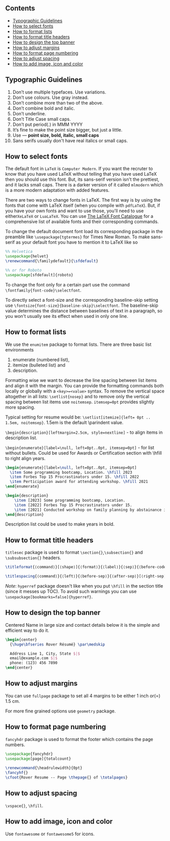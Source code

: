 ## Contents <!-- omit from toc -->
- [Typographic Guidelines](#typographic-guidelines)
- [How to select fonts](#how-to-select-fonts)
- [How to format lists](#how-to-format-lists)
- [How to format title headers](#how-to-format-title-headers)
- [How to design the top banner](#how-to-design-the-top-banner)
- [How to adjust margins](#how-to-adjust-margins)
- [How to format page numbering](#how-to-format-page-numbering)
- [How to adjust spacing](#how-to-adjust-spacing)
- [How to add image, icon and color](#how-to-add-image-icon-and-color)

## Typographic Guidelines

1. Don’t use multiple typefaces. Use variations.
2. Don’t use colours. Use gray instead.
3. Don’t combine more than two of the above.
4. Don’t combine bold and italic.
5. Don’t underline.
6. Don’t Title Case small caps.
7. Don’t put period(.) in MMM YYYY 
8. It’s fine to make the point size bigger, but just a little. 
9. Use — **point size, bold, italic, small caps**
10. Sans serifs usually don't have real italics or small caps. 

## How to select fonts

The default font in `LaTeX` is `Computer Modern`. If you want the recruter to know that you have used LaTeX without telling that you have used LaTeX then you should use this font. But, its sans-serif version isn't the prettiest, and it lacks small caps. There is a darker version of it called `mlmodern` which is a more modern adaptation with added features. 

There are two ways to change fonts in LaTeX. The first way is by using the fonts that come with LaTeX itself (when you compile with `pdfLaTeX`). But, if you have your own fonts and want to use those, you'll need to use either`XeLaTeX` or `LuaLaTeX`. You can use [The LaTeX Font Catalogue](https://tug.org/FontCatalogue/) for a comprehensive list of available fonts and their corresponding commands.

To change the default document font load its corresponding package in the preamble like `\usepackage{tgtermes}` for Times New Roman. To make sans-serif as your default font you have to mention it to LaTeX like so 
```latex
%% Helvetica
\usepackage{helvet}
\renewcommand{\familydefault}{\sfdefault}

%% or for Roboto
\usepackage[sfdefault]{roboto}
```

To change the font only for a certain part use the command `\fontfamily{font-code}\selectfont`.

To directly select a font-size and the corresponding baseline-skip setting use `\fontsize{font-size}{baseline-skip}\selectfont`. The baseline-skip value determines the distance between baselines of text in a paragraph, so you won't usually see its effect when used in only one line.


## How to format lists

We use the `enumitem` package to format lists. There are three basic list environments 
1. enumerate (numbered list), 
2. itemize (bulleted list) and 
3. description.

Formatting wise we want to decrease the line spacing between list items and align it with the margin. You can provide the formatting commands both locally or globally with a `<key>=<value>` syntax. To remove the vertical space altogether in all lists: `\setlist{nosep}` and to remove only the vertical spacing between list items use `noitemsep`. `itemsep=0pt` provides slightly more spacing. 

Typical setting for resume would be: `\setlist[itemize]{left= 0pt .. 1.5em, noitemsep}`. 1.5em is the default \parindent value. 

`\begin{description}[leftmargin=2.5cm, style=nextline]` - to align items in description list.

`\begin{enumerate}[label=\null, left=0pt..0pt, itemsep=0pt]` - for list without bullets. Could be used for Awards or Certification section with \hfill to right align years.

```latex
\begin{enumerate}[label=\null, left=0pt..0pt, itemsep=0pt]
  \item Some programming bootcamp, Location. \hfill 2023
  \item Forbes Top 15 Procrastinators under 15. \hfill 2022
  \item Perticipation award for attending workshop. \hfill 2021
\end{enumerate}

\begin{description}
	\item [2023] Some programming bootcamp, Location.
	\item [2022] Forbes Top 15 Procrastinators under 15.
	\item [2021] Conducted workshop on family planning by abstainance in SomePlace.
\end{description}
```
Description list could be used to make years in bold.

## How to format title headers

`titlesec` package is used to format `\section{}`,`\subsection{}` and `\subsubsection{}` headers. 

```latex
\titleformat{⟨command⟩}[⟨shape⟩]{⟨format⟩}{⟨label⟩}{⟨sep⟩}{⟨before-code⟩}[⟨after-code⟩]

\titlespacing{⟨command⟩}{⟨left⟩}{⟨before-sep⟩}{⟨after-sep⟩}[⟨right-sep⟩]
```

*Note*: `hyperref` package doesn't like when you put `\hfill` in the section title (since it messes up TOC). To avoid such warnings you can use `\usepackage[bookmarks=false]{hyperref}`.

## How to design the top banner

Centered Name in large size and contact details below it is the simple and efficient way to do it. 

```latex
\begin{center}
  {\huge\bfseries Rover Résumé} \par\medskip

  Address Line 1, City, State $|$ 
  email@example.com $|$ 
  phone: (123) 456 7890 
\end{center}
```

## How to adjust margins

You can use `fullpage` package to set all 4 mar­gins to be ei­ther 1 inch or(=) 1.5 cm. 

For more fine grained options use `geometry` package.

## How to format page numbering

`fancyhdr` package is used to format the footer which contains the page numbers.


```latex
\usepackage{fancyhdr}
\usepackage[page]{totalcount}
   
\renewcommand{\headrulewidth}{0pt}	
\fancyhf{}							
\cfoot{Rover Resume -- Page \thepage{} of \totalpages}
```


## How to adjust spacing

`\vspace{}`, `\hfill`.

## How to add image, icon and color

Use `fontawesome` or `fontawesome5` for icons.